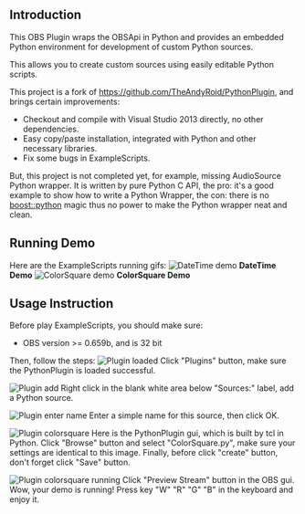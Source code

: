 

Introduction
--


This OBS Plugin wraps the OBSApi in Python and provides an embedded Python environment for development of custom Python sources.

This allows you to create custom sources using easily editable Python scripts.

This project is a fork of https://github.com/TheAndyRoid/PythonPlugin, and brings certain improvements:


- Checkout and compile with Visual Studio 2013 directly, no other dependencies. 
- Easy copy/paste installation, integrated with Python and other necessary libraries.
- Fix some bugs in ExampleScripts.

But, this project is not completed yet, for example, missing AudioSource Python wrapper. It is written by pure Python C API, the pro: it's a good example to show how to write a Python Wrapper, the con: there is no [boost::python](http://www.boost.org/doc/libs/1_64_0/libs/python/doc/html/index.html) magic thus no power to make the Python wrapper neat and clean.



Running Demo
--


Here are the ExampleScripts running gifs:
![DateTime demo](https://raw.githubusercontent.com/fyrestone/PythonPlugin/master/images/PythonPlugin_datetime_running.gif)
**DateTime Demo**
![ColorSquare demo](https://raw.githubusercontent.com/fyrestone/PythonPlugin/master/images/PythonPlugin_colorsquare_running.gif)
**ColorSquare Demo**



Usage Instruction
--



Before play ExampleScripts, you should make sure:

- OBS version >= 0.659b, and is 32 bit


Then, follow the steps:
![Plugin loaded](https://raw.githubusercontent.com/fyrestone/PythonPlugin/master/images/PythonPlugin_loaded.png)
Click "Plugins" button, make sure the PythonPlugin is loaded successful.

![Plugin add](https://raw.githubusercontent.com/fyrestone/PythonPlugin/master/images/PythonPlugin_add.png)
Right click in the blank white area below "Sources:" label, add a Python source.

![Plugin enter name](https://raw.githubusercontent.com/fyrestone/PythonPlugin/master/images/PythonPlugin_enter_name.png)
Enter a simple name for this source, then click OK.

![Plugin colorsquare](https://raw.githubusercontent.com/fyrestone/PythonPlugin/master/images/PythonPlugin_colorsquare.png)
Here is the PythonPlugin gui, which is built by tcl in Python. Click "Browse" button and select "ColorSquare.py", make sure your settings are identical to this image. Finally, before click "create" button, don't forget click "Save" button.

![Plugin colorsquare running](https://raw.githubusercontent.com/fyrestone/PythonPlugin/master/images/PythonPlugin_colorsquare_running.gif)
Click "Preview Stream" button in the OBS gui. Wow, your demo is running! Press key "W" "R" "G" "B" in the keyboard and enjoy it.
